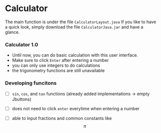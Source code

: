 # Calculator

The main function is under the file ```CalculatorLayout.java```
If you like to have a quick look, simply download the file ```CalculatorJava.jar``` and have a glance.

### Calculator 1.0
- Until now, you can do basic calculation with this user interface.
- Make sure to click ```Enter``` after entering a number
- you can only use integers to do calculations
- the trigonometry functions are still unavailable

### Developing funcitons
- [ ] ```sin```, ```cos```, and ```tan``` functions (already added implementations -> empty Jbuttons)
- [ ] does not need to click ```enter``` everytime when entering a number
- [ ] able to input fractions and common constants like $$\pi$$


